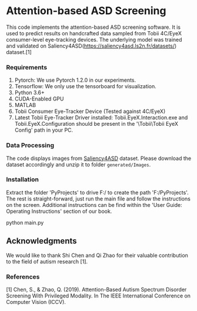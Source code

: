 # Attention-based ASD Screening
This code implements the attention-based ASD screening software.
It is used to predict results on handcrafted data sampled from Tobii 4C/EyeX consumer-level eye-tracking devices.
The underlying model was trained and validated on Saliency4ASD(https://saliency4asd.ls2n.fr/datasets/) dataset.[1]


### Requirements
1. Pytorch: We use Pytorch 1.2.0 in our experiments.
2. Tensorflow: We only use the tensorboard for visualization.
3. Python 3.6+
4. CUDA-Enabled GPU
5. MATLAB
6. Tobii Consumer Eye-Tracker Device (Tested against 4C/EyeX)
7. Latest Tobii Eye-Tracker Driver installed: Tobii.EyeX.Interaction.exe and Tobii.EyeX.Configuration should be present in the '\Tobii\Tobii EyeX Config' path in your PC.

### Data Processing
The code displays images from [Saliency4ASD](https://saliency4asd.ls2n.fr/datasets/) dataset. Please download the dataset accordingly and unzip it to folder `generated/Images`.

### Installation
Extract the folder 'PyProjects' to drive F:/ to create the path 'F:/PyProjects'. The rest is straight-forward, just run the main file and follow the instructions on the screen.
Additional instructions can be find within the 'User Guide: Operating Instructions' section of our book.

python main.py 

## Acknowledgments
We would like to thank Shi Chen and Qi Zhao for their valuable contribution to the field of autism research [1].

### References
[1] Chen, S., & Zhao, Q. (2019). Attention-Based Autism Spectrum Disorder Screening With Privileged Modality. In The IEEE International Conference on Computer Vision (ICCV).

